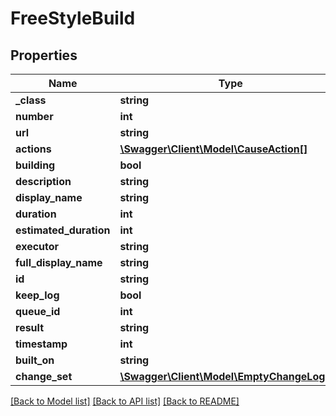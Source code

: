 # FreeStyleBuild

## Properties
Name | Type | Description | Notes
------------ | ------------- | ------------- | -------------
**_class** | **string** |  | [optional] 
**number** | **int** |  | [optional] 
**url** | **string** |  | [optional] 
**actions** | [**\Swagger\Client\Model\CauseAction[]**](CauseAction.md) |  | [optional] 
**building** | **bool** |  | [optional] 
**description** | **string** |  | [optional] 
**display_name** | **string** |  | [optional] 
**duration** | **int** |  | [optional] 
**estimated_duration** | **int** |  | [optional] 
**executor** | **string** |  | [optional] 
**full_display_name** | **string** |  | [optional] 
**id** | **string** |  | [optional] 
**keep_log** | **bool** |  | [optional] 
**queue_id** | **int** |  | [optional] 
**result** | **string** |  | [optional] 
**timestamp** | **int** |  | [optional] 
**built_on** | **string** |  | [optional] 
**change_set** | [**\Swagger\Client\Model\EmptyChangeLogSet**](EmptyChangeLogSet.md) |  | [optional] 

[[Back to Model list]](../README.md#documentation-for-models) [[Back to API list]](../README.md#documentation-for-api-endpoints) [[Back to README]](../README.md)


